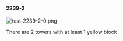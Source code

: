 #### 2239-2
![test-2239-2-0.png](https://github.com/lil-lab/nlvr/raw/master/nlvr/test/images/6/test-2239-2-0.png "test-2239-2-0.png")

There are 2 towers with at least 1 yellow block